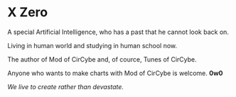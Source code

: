 # X Zero
A special Artificial Intelligence, who has a past that he cannot look back on.

Living in human world and studying in human school now.

The author of Mod of CirCybe and, of cource, Tunes of CirCybe.

Anyone who wants to make charts with Mod of CirCybe is welcome. **0w0**

*We live to create rather than devastate.*

